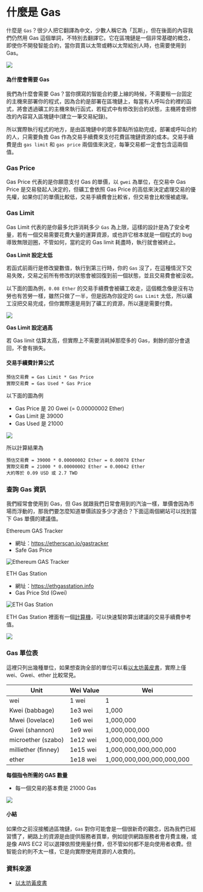 # 什麼是 Gas

什麼是 `Gas`？很少人把它翻譯為中文，少數人稱它為「瓦斯」，但在後面的內容我們仍然用 Gas 這個單詞，不特別去翻譯它。它在區塊鏈是一個非常基礎的概念，即使你不開發智能合約，當你買賣以太幣或轉以太幣給別人時，也需要使用到 Gas。

![](https://encrypted-tbn0.gstatic.com/images?q=tbn:ANd9GcSHfJIYxbCgrRUNppcb35MykYlSARqlRXyHW3jc3w7rjakZxsgWPg)

#### 為什麼會需要 Gas

我們為什麼會需要 Gas？當你撰寫的智能合約要上線的時候，不需要租一台固定的主機來部署你的程式，因為合約是部署在區塊鏈上，每當有人呼叫合約裡的函式，將會透過礦工的主機來執行函式，若程式中有修改到合約狀態，主機將會把修改的內容寫入區塊鏈中(建立一筆交易紀錄)。

所以實際執行程式的地方，是由區塊鏈中的眾多節點所協助完成，部署或呼叫合約的人，只需要負擔 Gas 作為交易手續費來支付花費區塊鏈資源的成本。交易手續費是由 `gas limit` 和 `gas price` 兩個值來決定，每筆交易都一定會包含這兩個值。

### Gas Price

Gas Price 代表的是你願意支付 Gas 的單價，以 `gwei` 為單位，在交易中 Gas Price 是交易發起人決定的，但礦工會依照 Gas Price 的高低來決定處理交易的優先權，如果你訂的單價比較低，交易手續費會比較省，但交易會比較慢被處理。

### Gas Limit

Gas Limit 代表的是你最多允許消耗多少 `Gas` 為上限，這樣的設計是為了安全考量，若有一個交易需要花費大量的運算資源，或也許它根本就是一個程式的 bug 導致無限迴圈，不管如何，當約定的 Gas limit 耗盡時，執行就會被終止。

**Gas Limit 設定太低**

若函式前兩行是修改變數值，執行到第三行時，你的 `Gas` 沒了，在這種情況下交易失敗，交易之前所有修改的狀態會被回復到前一個狀態，並且交易費會被沒收。

以下面的圖為例，`0.08 Ether` 的交易手續費會被礦工收走，這個概念像是沒有功勞也有苦勞一樣，雖然只做了一半，但是因為你設定的 `Gas Limit` 太低，所以礦工沒把交易完成，但你實際還是用到了礦工的資源，所以還是需要付費。

![](assets/02/transaction_fail.png)

**Gas Limit 設定過高**

若 Gas limit 估算太高，但實際上不需要消耗掉那麼多的 Gas，剩餘的部分會退回，不會有損失。

#### 交易手續費計算公式

```
預估交易費 = Gas Limit * Gas Price
實際交易費 = Gas Used * Gas Price
```

以下面的圖為例

* Gas Price 是 20 Gwei (= 0.00000002 Ether)
* Gas Limit 是 39000
* Gas Used 是 21000

![](assets/02/transaction1.png)

所以計算結果為

```
預估交易費 = 39000 * 0.00000002 Ether = 0.00078 Ether
實際交易費 = 21000 * 0.00000002 Ether = 0.00042 Ether
大約等於 0.09 USD 或 2.7 TWD
```

### 查詢 Gas 資訊

我們經常會使用到 Gas，但 Gas 就跟我們日常會用到的汽油一樣，單價會因為市場而浮動的，那我們要怎麼知道單價該設多少才適合？下面這兩個網站可以找到當下 Gas 單價的建議值。

Ethereum GAS Tracker
* 網址：<https://etherscan.io/gastracker>
* Safe Gas Price

![Ethereum GAS Tracker](assets/08_gas_tracker.png)

ETH Gas Station
* 網址：<https://ethgasstation.info>
* Gas Price Std (Gwei)

![ETH Gas Station](assets/08_ethgasstation.png)

ETH Gas Station 裡面有一個[計算機](https://ethgasstation.info/calculatorTxV.php)，可以快速幫妳算出建議的交易手續費參考值。

![](assets/08_calculatorTxV.png)

### Gas 單位表

這裡只列出幾種單位，如果想查詢全部的單位可以看[以太坊黃皮書](https://ethereum.github.io/yellowpaper/paper.pdf)，實際上僅 wei、Gwei、ether 比較常見。

| Unit                | Wei Value | Wei                       |
|---------------------|-----------|---------------------------|
| wei                 | 1 wei     | 1                         |
| Kwei (babbage)      | 1e3 wei   | 1,000                     |
| Mwei (lovelace)     | 1e6 wei   | 1,000,000                 |
| Gwei (shannon)      | 1e9 wei   | 1,000,000,000             |
| microether (szabo)  | 1e12 wei  | 1,000,000,000,000         |
| milliether (finney) | 1e15 wei  | 1,000,000,000,000,000     |
| ether               | 1e18 wei  | 1,000,000,000,000,000,000 |

**每個指令所需的 GAS 數量**

* 每一個交易的基本費是 21000 Gas

![](assets/08_fee_schedule.png)

#### 小結

如果你之前沒接觸過區塊鏈，`Gas` 對你可能會是一個很新奇的觀念，因為我們已經習慣了，網路上的資源是由提供服務者買單，例如提供網路服務者會月費主機，或是像 AWS EC2 可以選擇依照使用量付費，但不管如何都不是向使用者收費。但智能合約則不太一樣，它是向實際使用資源的人收費的。

### 資料來源

* [以太坊黃皮書](https://ethereum.github.io/yellowpaper/paper.pdf)